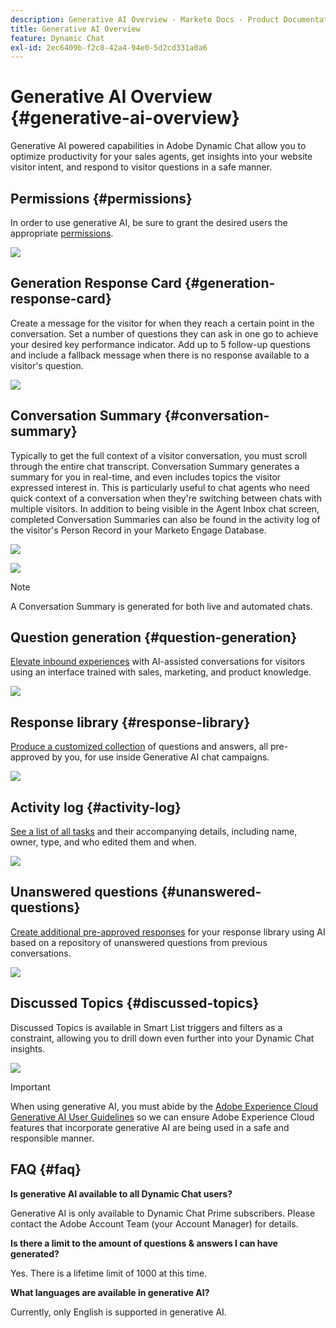 ```yaml
---
description: Generative AI Overview - Marketo Docs - Product Documentation
title: Generative AI Overview
feature: Dynamic Chat
exl-id: 2ec6409b-f2c8-42a4-94e0-5d2cd331a0a6
---
```

# Generative AI Overview {#generative-ai-overview}

Generative AI powered capabilities in Adobe Dynamic Chat allow you to optimize productivity for your sales agents, get insights into your website visitor intent, and respond to visitor questions in a safe manner.

## Permissions {#permissions}

In order to use generative AI, be sure to grant the desired users the appropriate [permissions](/help/marketo/product-docs/demand-generation/dynamic-chat/setup-and-configuration/permissions.md).

   ![](assets/generative-ai-overview-1.png)

## Generation Response Card {#generation-response-card}

Create a message for the visitor for when they reach a certain point in the conversation. Set a number of questions they can ask in one go to achieve your desired key performance indicator. Add up to 5 follow-up questions and include a fallback message when there is no response available to a visitor's question.

   ![](assets/generative-ai-overview-2.png)

## Conversation Summary {#conversation-summary}

Typically to get the full context of a visitor conversation, you must scroll through the entire chat transcript. Conversation Summary generates a summary for you in real-time, and even includes topics the visitor expressed interest in. This is particularly useful to chat agents who need quick context of a conversation when they're switching between chats with multiple visitors. In addition to being visible in the Agent Inbox chat screen, completed Conversation Summaries can also be found in the activity log of the visitor's Person Record in your Marketo Engage Database.

   ![](assets/generative-ai-overview-3.png)

   ![](assets/generative-ai-overview-4.png)

   >[!NOTE]
   >
   >A Conversation Summary is generated for both live and automated chats.

## Question generation {#question-generation}

[Elevate inbound experiences](/help/marketo/product-docs/demand-generation/dynamic-chat/generative-ai/question-generation.md) with AI-assisted conversations for visitors using an interface trained with sales, marketing, and product knowledge.

   ![](assets/generative-ai-overview-5.png)

## Response library {#response-library}

[Produce a customized collection](/help/marketo/product-docs/demand-generation/dynamic-chat/generative-ai/response-library.md) of questions and answers, all pre-approved by you, for use inside Generative AI chat campaigns.

   ![](assets/generative-ai-overview-6.png)

## Activity log {#activity-log}

[See a list of all tasks](/help/marketo/product-docs/demand-generation/dynamic-chat/generative-ai/activity-log.md) and their accompanying details, including name, owner, type, and who edited them and when.

   ![](assets/generative-ai-overview-7.png)

## Unanswered questions {#unanswered-questions}

[Create additional pre-approved responses](/help/marketo/product-docs/demand-generation/dynamic-chat/generative-ai/unanswered-questions.md) for your response library using AI based on a repository of unanswered questions from previous conversations.

   ![](assets/generative-ai-overview-8.png)

## Discussed Topics {#discussed-topics}

Discussed Topics is available in Smart List triggers and filters as a constraint, allowing you to drill down even further into your Dynamic Chat insights.

   ![](assets/generative-ai-overview-9.png)

>[!IMPORTANT]
>
>When using generative AI, you must abide by the [Adobe Experience Cloud Generative AI User Guidelines](https://www.adobe.com/legal/licenses-terms/adobe-dx-gen-ai-user-guidelines.html) so we can ensure Adobe Experience Cloud features that incorporate generative AI are being used in a safe and responsible manner.

## FAQ {#faq}

**Is generative AI available to all Dynamic Chat users?**

Generative AI is only available to Dynamic Chat Prime subscribers. Please contact the Adobe Account Team (your Account Manager) for details.

**Is there a limit to the amount of questions & answers I can have generated?**

Yes. There is a lifetime limit of 1000 at this time.

**What languages are available in generative AI?**

Currently, only English is supported in generative AI.

